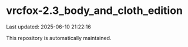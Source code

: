 # vrcfox-2.3_body_and_cloth_edition

Last updated: 2025-06-10 21:22:16

This repository is automatically maintained.
